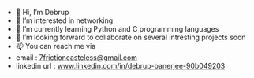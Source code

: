 - 👋 Hi, I’m Debrup
- 👀 I’m interested in networking
- 🌱 I’m currently learning Python and C programming languages 
- 💞️ I’m looking forward to collaborate on several intresting projects soon
- 📫 You can reach me via
- email : 7frictioncasteless@gmail.com
- linkedin url : www.linkedin.com/in/debrup-banerjee-90b049203
                
                         

<!---
Debrupthecoder/Debrupthecoder is a ✨ special ✨ repository because its `README.md` (this file) appears on your GitHub profile.
You can click the Preview link to take a look at your changes.
--->
